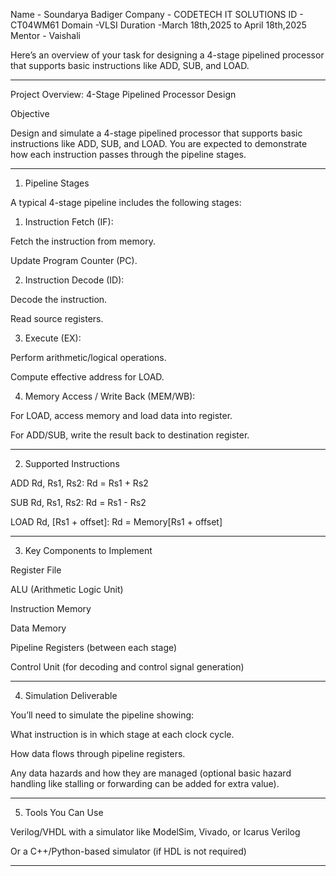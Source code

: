 Name - Soundarya Badiger
Company - CODETECH IT SOLUTIONS
ID - CT04WM61
Domain -VLSI
Duration -March 18th,2025 to April 18th,2025
Mentor - Vaishali

Here’s an overview of your task for designing a 4-stage pipelined processor that supports basic instructions like ADD, SUB, and LOAD.

---

Project Overview: 4-Stage Pipelined Processor Design

Objective

Design and simulate a 4-stage pipelined processor that supports basic instructions like ADD, SUB, and LOAD. You are expected to demonstrate how each instruction passes through the pipeline stages.


---

1. Pipeline Stages

A typical 4-stage pipeline includes the following stages:

1. Instruction Fetch (IF):

Fetch the instruction from memory.

Update Program Counter (PC).



2. Instruction Decode (ID):

Decode the instruction.

Read source registers.



3. Execute (EX):

Perform arithmetic/logical operations.

Compute effective address for LOAD.



4. Memory Access / Write Back (MEM/WB):

For LOAD, access memory and load data into register.

For ADD/SUB, write the result back to destination register.





---

2. Supported Instructions

ADD Rd, Rs1, Rs2: Rd = Rs1 + Rs2

SUB Rd, Rs1, Rs2: Rd = Rs1 - Rs2

LOAD Rd, [Rs1 + offset]: Rd = Memory[Rs1 + offset]



---

3. Key Components to Implement

Register File

ALU (Arithmetic Logic Unit)

Instruction Memory

Data Memory

Pipeline Registers (between each stage)

Control Unit (for decoding and control signal generation)



---

4. Simulation Deliverable

You’ll need to simulate the pipeline showing:

What instruction is in which stage at each clock cycle.

How data flows through pipeline registers.

Any data hazards and how they are managed (optional basic hazard handling like stalling or forwarding can be added for extra value).



---

5. Tools You Can Use

Verilog/VHDL with a simulator like ModelSim, Vivado, or Icarus Verilog

Or a C++/Python-based simulator (if HDL is not required)



---

